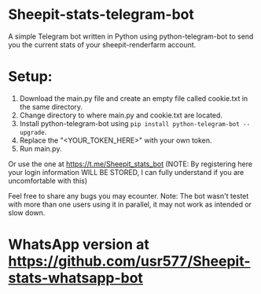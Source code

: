 # Sheepit-stats-telegram-bot
A simple Telegram bot written in Python using python-telegram-bot to send you the current stats of your sheepit-renderfarm account.

# Setup:
1. Download the main.py file and create an empty file called cookie.txt in the same directory.
2. Change directory to where main.py and cookie.txt are located.
3. Install python-telegram-bot using ` pip install python-telegram-bot --upgrade `.
4. Replace the "<YOUR_TOKEN_HERE>" with your own token.
5. Run main.py.

Or use the one at https://t.me/Sheepit_stats_bot (NOTE: By registering here your login information WILL BE STORED, I can fully understand if you are uncomfortable with this)

Feel free to share any bugs you may ecounter.
Note: The bot wasn't testet with more than one users using it in parallel, it may not work as intended or slow down.

# WhatsApp version at https://github.com/usr577/Sheepit-stats-whatsapp-bot
